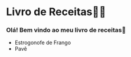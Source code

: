 # Livro de Receitas:man_cook:

### Olá! Bem vindo ao meu livro de receitas:book:

- Estrogonofe de Frango
- Pavê





 

